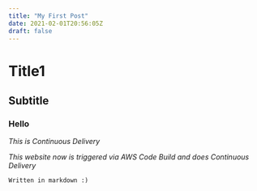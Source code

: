 ```yaml
---
title: "My First Post"
date: 2021-02-01T20:56:05Z
draft: false
---
```


# Title1
## Subtitle
### Hello

*This is Continuous Delivery*

*This website now is triggered via AWS Code Build and does Continuous Delivery*

`Written in markdown :)` 